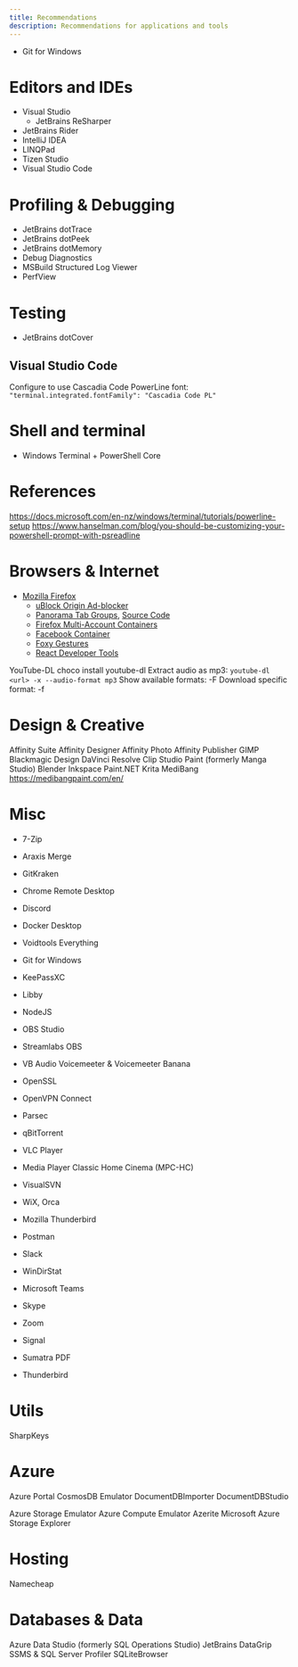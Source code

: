```yaml
---
title: Recommendations
description: Recommendations for applications and tools
---
```


* Git for Windows

# Editors and IDEs

* Visual Studio
    * JetBrains ReSharper
* JetBrains Rider
* IntelliJ IDEA
* LINQPad
* Tizen Studio
* Visual Studio Code

# Profiling & Debugging

* JetBrains dotTrace
* JetBrains dotPeek
* JetBrains dotMemory
* Debug Diagnostics
* MSBuild Structured Log Viewer
* PerfView

# Testing

* JetBrains dotCover

## Visual Studio Code

Configure to use Cascadia Code PowerLine font: `"terminal.integrated.fontFamily": "Cascadia Code PL"`

# Shell and terminal

* Windows Terminal + PowerShell Core

# References

https://docs.microsoft.com/en-nz/windows/terminal/tutorials/powerline-setup
https://www.hanselman.com/blog/you-should-be-customizing-your-powershell-prompt-with-psreadline

# Browsers & Internet

* [Mozilla Firefox](https://www.mozilla.org/en-US/firefox/)
    * [uBlock Origin Ad-blocker](https://addons.mozilla.org/en-US/firefox/addon/ublock-origin/)
    * [Panorama Tab Groups](https://addons.mozilla.org/en-US/firefox/addon/panorama-tab-groups/), [Source Code](https://github.com/projectdelphai/panorama-tab-groups)
    * [Firefox Multi-Account Containers](https://addons.mozilla.org/en-US/firefox/addon/multi-account-containers/)
    * [Facebook Container](https://addons.mozilla.org/en-US/firefox/addon/facebook-container/)
    * [Foxy Gestures](https://addons.mozilla.org/en-US/firefox/addon/foxy-gestures/)
    * [React Developer Tools](https://addons.mozilla.org/en-US/firefox/addon/react-devtools/)

YouTube-DL
    choco install youtube-dl
    Extract audio as mp3: `youtube-dl <url> -x --audio-format mp3`
    Show available formats: -F
    Download specific format: -f <formatcode>

# Design & Creative

Affinity Suite
    Affinity Designer
    Affinity Photo
    Affinity Publisher
GIMP
Blackmagic Design DaVinci Resolve
Clip Studio Paint (formerly Manga Studio)
Blender
Inkspace
Paint.NET
Krita
MediBang https://medibangpaint.com/en/

# Misc

* 7-Zip
* Araxis Merge
* GitKraken
* Chrome Remote Desktop
* Discord
* Docker Desktop
* Voidtools Everything
* Git for Windows
* KeePassXC
* Libby
* NodeJS

* OBS Studio
* Streamlabs OBS
* VB Audio Voicemeeter & Voicemeeter Banana

* OpenSSL
* OpenVPN Connect
* Parsec
* qBitTorrent
* VLC Player
* Media Player Classic Home Cinema (MPC-HC)
* VisualSVN
* WiX, Orca
* Mozilla Thunderbird
* Postman
* Slack
* WinDirStat
* Microsoft Teams
* Skype
* Zoom
* Signal
* Sumatra PDF
* Thunderbird

# Utils

SharpKeys

# Azure

Azure Portal
CosmosDB Emulator
    DocumentDBImporter
    DocumentDBStudio

Azure Storage Emulator
Azure Compute Emulator
Azerite
Microsoft Azure Storage Explorer

# Hosting

Namecheap

# Databases & Data

Azure Data Studio (formerly SQL Operations Studio)
JetBrains DataGrip
SSMS & SQL Server Profiler
SQLiteBrowser